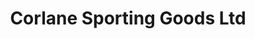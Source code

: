 ---
title: "Corlane Sporting Goods Ltd"
url: /dawson-creek/corlane-sporting-goods-ltd-9-street/
shop: Sport
---